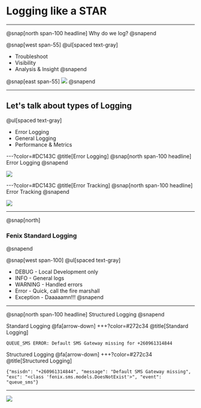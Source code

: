 # Logging like a STAR

---

@snap[north span-100 headline]
Why do we log?
@snapend

@snap[west span-55]
@ul[spaced text-gray]
- Troubleshoot
- Visibility
- Analysis & Insight
@snapend

@snap[east span-55]
![](assets/img/presentation.png)
@snapend

---

## Let's talk about types of Logging
@ul[spaced text-gray]
- Error Logging
- General Logging
- Performance & Metrics

---?color=#DC143C
@title[Error Logging]
@snap[north span-100 headline]
Error Logging
@snapend

![](assets/img/presentation.png)

---?color=#DC143C
@title[Error Tracking]
@snap[north span-100 headline]
Error Tracking
@snapend

![](assets/img/presentation.png)

---
@snap[north]
### Fenix Standard Logging
@snapend

@snap[west span-100]
@ul[spaced text-gray]
- DEBUG - Local Development only
- INFO - General logs
- WARNING - Handled errors
- Error - Quick, call the fire marshall
- Exception - Daaaaamn!!!
@snapend

---

@snap[north span-100 headline]
Structured Logging
@snapend

Standard Logging
@fa[arrow-down]
+++?color=#272c34 @title[Standard Logging]
```
QUEUE_SMS ERROR: Default SMS Gateway missing for +260961314844
```

Structured Logging
@fa[arrow-down]
+++?color=#272c34 @title[Structured Logging]
```
{"msisdn": "+260961314844", "message": "Default SMS Gateway missing", "exc": "<class 'fenix.sms.models.DoesNotExist'>", "event": "queue_sms"}
```


---
![](assets/img/presentation.png)
